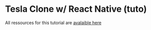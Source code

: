 # Tesla Clone w/ React Native (tuto)

All ressources for this tutorial are [avalaible here](https://www.youtube.com/watch?v=iQ_0Fd_N3Mk&list=PL3lbhEjJ4QJRrvRNdChJh9JXomkJsZPdg&index=2&t=1368s)
